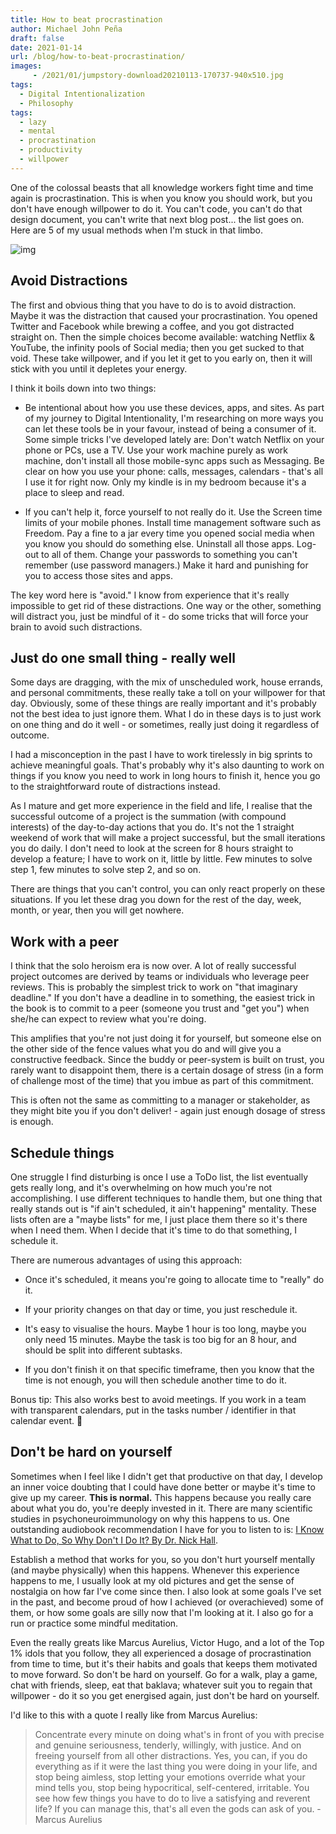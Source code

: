 ```yaml
---
title: How to beat procrastination
author: Michael John Peña
draft: false
date: 2021-01-14
url: /blog/how-to-beat-procrastination/
images: 
     - /2021/01/jumpstory-download20210113-170737-940x510.jpg
tags:
  - Digital Intentionalization
  - Philosophy
tags:
  - lazy
  - mental
  - procrastination
  - productivity
  - willpower
---
```


One of the colossal beasts that all knowledge workers fight time and time again is procrastination. This is when you know you should work, but you don't have enough willpower to do it. You can't code, you can't do that design document, you can't write that next blog post... the list goes on. Here are 5 of my usual methods when I'm stuck in that limbo.

![img](/2021/01/jumpstory-download20210113-170737-1024x682.jpg)

## Avoid Distractions

The first and obvious thing that you have to do is to avoid distraction. Maybe it was the distraction that caused your procrastination. You opened Twitter and Facebook while brewing a coffee, and you got distracted straight on. Then the simple choices become available: watching Netflix & YouTube, the infinity pools of Social media; then you get sucked to that void. These take willpower, and if you let it get to you early on, then it will stick with you until it depletes your energy.

I think it boils down into two things:

- Be intentional about how you use these devices, apps, and sites. As part of my journey to Digital Intentionality, I'm researching on more ways you can let these tools be in your favour, instead of being a consumer of it. Some simple tricks I've developed lately are: Don't watch Netflix on your phone or PCs, use a TV. Use your work machine purely as work machine, don't install all those mobile-sync apps such as Messaging. Be clear on how you use your phone: calls, messages, calendars - that's all I use it for right now. Only my kindle is in my bedroom because it's a place to sleep and read.

- If you can't help it, force yourself to not really do it. Use the Screen time limits of your mobile phones. Install time management software such as Freedom. Pay a fine to a jar every time you opened social media when you know you should do something else. Uninstall all those apps. Log-out to all of them. Change your passwords to something you can't remember (use password managers.) Make it hard and punishing for you to access those sites and apps.

The key word here is "avoid." I know from experience that it's really impossible to get rid of these distractions. One way or the other, something will distract you, just be mindful of it - do some tricks that will force your brain to avoid such distractions.

## Just do one small thing - really well

Some days are dragging, with the mix of unscheduled work, house errands, and personal commitments, these really take a toll on your willpower for that day. Obviously, some of these things are really important and it's probably not the best idea to just ignore them. What I do in these days is to just work on one thing and do it well - or sometimes, really just doing it regardless of outcome.

I had a misconception in the past I have to work tirelessly in big sprints to achieve meaningful goals. That's probably why it's also daunting to work on things if you know you need to work in long hours to finish it, hence you go to the straightforward route of distractions instead.

As I mature and get more experience in the field and life, I realise that the successful outcome of a project is the summation (with compound interests) of the day-to-day actions that you do. It's not the 1 straight weekend of work that will make a project successful, but the small iterations you do daily. I don't need to look at the screen for 8 hours straight to develop a feature; I have to work on it, little by little. Few minutes to solve step 1, few minutes to solve step 2, and so on.

There are things that you can't control, you can only react properly on these situations. If you let these drag you down for the rest of the day, week, month, or year, then you will get nowhere.

## Work with a peer

I think that the solo heroism era is now over. A lot of really successful project outcomes are derived by teams or individuals who leverage peer reviews. This is probably the simplest trick to work on "that imaginary deadline." If you don't have a deadline in to something, the easiest trick in the book is to commit to a peer (someone you trust and "get you") when she/he can expect to review what you're doing.

This amplifies that you're not just doing it for yourself, but someone else on the other side of the fence values what you do and will give you a constructive feedback. Since the buddy or peer-system is built on trust, you rarely want to disappoint them, there is a certain dosage of stress (in a form of challenge most of the time) that you imbue as part of this commitment.

This is often not the same as committing to a manager or stakeholder, as they might bite you if you don't deliver! - again just enough dosage of stress is enough.

## Schedule things

One struggle I find disturbing is once I use a ToDo list, the list eventually gets really long, and it's overwhelming on how much you're not accomplishing. I use different techniques to handle them, but one thing that really stands out is "if ain't scheduled, it ain't happening" mentality. These lists often are a "maybe lists" for me, I just place them there so it's there when I need them. When I decide that it's time to do that something, I schedule it.

There are numerous advantages of using this approach:

- Once it's scheduled, it means you're going to allocate time to "really" do it.

- If your priority changes on that day or time, you just reschedule it.

- It's easy to visualise the hours. Maybe 1 hour is too long, maybe you only need 15 minutes. Maybe the task is too big for an 8 hour, and should be split into different subtasks.

- If you don't finish it on that specific timeframe, then you know that the time is not enough, you will then schedule another time to do it.

Bonus tip: This also works best to avoid meetings. If you work in a team with transparent calendars, put in the tasks number / identifier in that calendar event. 🙂

## Don't be hard on yourself

Sometimes when I feel like I didn't get that productive on that day, I develop an inner voice doubting that I could have done better or maybe it's time to give up my career. **This is normal.** This happens because you really care about what you do, you're deeply invested in it. There are many scientific studies in psychoneuroimmunology on why this happens to us. One outstanding audiobook recommendation I have for you to listen to is: [I Know What to Do, So Why Don't I Do It? By Dr. Nick Hall](https://www.audible.com.au/pd/I-Know-What-to-Do-So-Why-Dont-I-Do-It-Audiobook/B00NMVRRCS).

Establish a method that works for you, so you don't hurt yourself mentally (and maybe physically) when this happens. Whenever this experience happens to me, I usually look at my old pictures and get the sense of nostalgia on how far I've come since then. I also look at some goals I've set in the past, and become proud of how I achieved (or overachieved) some of them, or how some goals are silly now that I'm looking at it. I also go for a run or practice some mindful meditation.

Even the really greats like Marcus Aurelius, Victor Hugo, and a lot of the Top 1% idols that you follow, they all experienced a dosage of procrastination from time to time, but it's their habits and goals that keeps them motivated to move forward. So don't be hard on yourself. Go for a walk, play a game, chat with friends, sleep, eat that baklava; whatever suit you to regain that willpower - do it so you get energised again, just don't be hard on yourself.

I'd like to this with a quote I really like from Marcus Aurelius:

> Concentrate every minute on doing what's in front of you with precise and genuine seriousness, tenderly, willingly, with justice. And on freeing yourself from all other distractions. Yes, you can, if you do everything as if it were the last thing you were doing in your life, and stop being aimless, stop letting your emotions override what your mind tells you, stop being hypocritical, self-centered, irritable. You see how few things you have to do to live a satisfying and reverent life? If you can manage this, that's all even the gods can ask of you. -Marcus Aurelius
